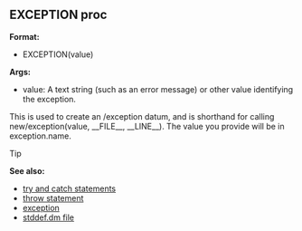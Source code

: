 ## EXCEPTION proc

**Format:**
+   EXCEPTION(value)

**Args:**
+   value: A text string (such as an error message) or other value
    identifying the exception.

This is used to create an /exception datum, and is shorthand
for calling new/exception(value, \_\_FILE\_\_, \_\_LINE\_\_). The value
you provide will be in exception.name.

> [!TIP] 
> **See also:**
> +   [try and catch statements](/ref/proc/try.md) 
> +   [throw statement](/ref/proc/throw.md) 
> +   [exception](/ref/exception.md) 
> +   [stddef.dm file](/ref/appendix/stddef%2edm.md) 